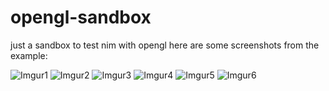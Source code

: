 # opengl-sandbox
just a sandbox to test nim with opengl
here are some screenshots from the example:

![Imgur1](http://i.imgur.com/zHnLCqd.png)
![Imgur2](http://i.imgur.com/eF45VTy.png)
![Imgur3](http://i.imgur.com/Z1OCZip.jpg)
![Imgur4](http://i.imgur.com/ZoEAQEe.png)
![Imgur5](http://i.imgur.com/YENpsbQ.png)
![Imgur6](http://i.imgur.com/70TDgF0.png)
